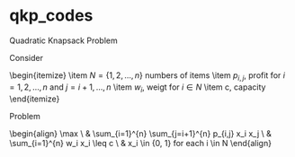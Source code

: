 # qkp_codes

Quadratic Knapsack Problem

Consider

\begin{itemize}
\item $N =  \{1, 2, \ldots, n \}$ numbers of items
\item $p_{i,j}$, profit for $i = 1, 2, \ldots, n$ and $j = i+1, \ldots, n$
\item $w_i$, weigt for $i \in N$
\item c, capacity
\end{itemize}

Problem

\begin{align}
\max \ & \sum_{i=1}^{n} \sum_{j=i+1}^{n} p_{i,j} x_i x_j \\
& \sum_{i=1}^{n} w_i x_i \leq c \\
& x_i \in \{0, 1\} for each i \in N 
\end{align}

